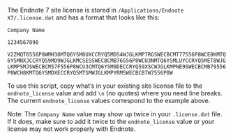 The Endnote 7 site license is stored in `/Applications/Endnote X7/.license.dat` and has a format that looks like this:

`Company Name`

`1234567890`

`V2ZMQT6556P8WMH38MTQ6YSM8UXCCRYQ5MDS4WJGLKMP7RGSWECBCMT77556P8WCE8KMTQ6YSMNXJCCRYQ59MD9WJGLKMCSESSWECBCMB76556P8WCU3NMTQ6YSMLUYCCRYQ5MET8WJGLKMPSMJSWECBCM57F556P8WCU3CMTQ6YSM9DECCRYQ59XSCWJGLKMPNE9SWECBCMB79556P8WCH8KMTQ6YSMDXECCRYQ5MTSMWJGLKMPYRMSWECBCB7W7556P8W`

To use this script, copy what’s in your existing site license file to the `endnote_license` value and add `\n` (no quotes) where you need line breaks.
The current `endnote_license` values correspond to the example above. 

Note: The `Company Name` value may show up twice in your `.license.dat` file. If it does, make sure to add it twice to the `endnote_license` value or your license may not work properly with Endnote.